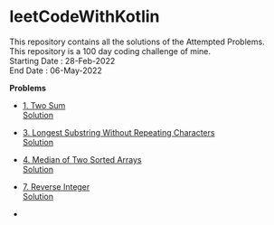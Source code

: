 # leetCodeWithKotlin
This repository contains all the solutions of the Attempted Problems. <br />
This repository is a 100 day coding challenge of mine. <br />
Starting Date : 28-Feb-2022<br />
End Date      : 06-May-2022<br />

**Problems**
* [1. Two Sum](https://leetcode.com/problems/two-sum/)<br />
  [Solution](https://github.com/Hem-Open-Source/leetCodeWithKotlin/blob/main/1.%20Two%20Sum.kt)
  
* [3. Longest Substring Without Repeating Characters](https://leetcode.com/problems/longest-substring-without-repeating-characters/submissions/)<br />
  [Solution](https://github.com/Hem-Open-Source/leetCodeWithKotlin/blob/main/3.%20Longest%20Substring%20Without%20Repeating%20Characters.kt)
  
* [4. Median of Two Sorted Arrays](https://leetcode.com/problems/median-of-two-sorted-arrays/)<br />
  [Solution](https://github.com/Hem-Open-Source/leetCodeWithKotlin/blob/main/4.%20Median%20of%20Two%20Sorted%20Arrays.kt)
  
* [7. Reverse Integer](https://leetcode.com/problems/reverse-integer/)<br />
  [Solution](https://github.com/Hem-Open-Source/leetCodeWithKotlin/blob/main/7.%20Reverse%20Integer.kt)
  
* []()<br />
  []()
